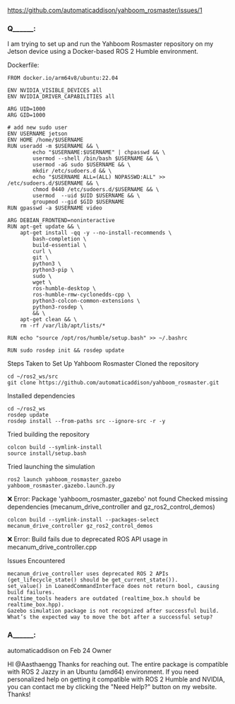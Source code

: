 

https://github.com/automaticaddison/yahboom_rosmaster/issues/1


### Q______:

I am trying to set up and run the Yahboom Rosmaster repository on my Jetson device using a Docker-based ROS 2 Humble environment.

Dockerfile:

```
FROM docker.io/arm64v8/ubuntu:22.04

ENV NVIDIA_VISIBLE_DEVICES all
ENV NVIDIA_DRIVER_CAPABILITIES all

ARG UID=1000
ARG GID=1000

# add new sudo user
ENV USERNAME jetson
ENV HOME /home/$USERNAME
RUN useradd -m $USERNAME && \
        echo "$USERNAME:$USERNAME" | chpasswd && \
        usermod --shell /bin/bash $USERNAME && \
        usermod -aG sudo $USERNAME && \
        mkdir /etc/sudoers.d && \
        echo "$USERNAME ALL=(ALL) NOPASSWD:ALL" >> /etc/sudoers.d/$USERNAME && \
        chmod 0440 /etc/sudoers.d/$USERNAME && \
        usermod  --uid $UID $USERNAME && \
        groupmod --gid $GID $USERNAME
RUN gpasswd -a $USERNAME video

ARG DEBIAN_FRONTEND=noninteractive
RUN apt-get update && \
    apt-get install -qq -y --no-install-recommends \
        bash-completion \
        build-essential \
        curl \
        git \
        python3 \
        python3-pip \
        sudo \
        wget \
        ros-humble-desktop \
        ros-humble-rmw-cyclonedds-cpp \
        python3-colcon-common-extensions \
        python3-rosdep \
        && \
    apt-get clean && \
    rm -rf /var/lib/apt/lists/*
```

```
RUN echo "source /opt/ros/humble/setup.bash" >> ~/.bashrc

RUN sudo rosdep init && rosdep update
```

Steps Taken to Set Up Yahboom Rosmaster
Cloned the repository
```
cd ~/ros2_ws/src
git clone https://github.com/automaticaddison/yahboom_rosmaster.git

```
Installed dependencies
```
cd ~/ros2_ws
rosdep update
rosdep install --from-paths src --ignore-src -r -y

```
Tried building the repository

```
colcon build --symlink-install
source install/setup.bash
```

Tried launching the simulation
```
ros2 launch yahboom_rosmaster_gazebo yahboom_rosmaster.gazebo.launch.py
```

❌ Error: Package 'yahboom_rosmaster_gazebo' not found
Checked missing dependencies (mecanum_drive_controller and gz_ros2_control_demos)

```
colcon build --symlink-install --packages-select mecanum_drive_controller gz_ros2_control_demos
```

❌ Error: Build fails due to deprecated ROS API usage in mecanum_drive_controller.cpp

Issues Encountered

```
mecanum_drive_controller uses deprecated ROS 2 APIs (get_lifecycle_state() should be get_current_state()).
set_value() in LoanedCommandInterface does not return bool, causing build failures.
realtime_tools headers are outdated (realtime_box.h should be realtime_box.hpp).
Gazebo simulation package is not recognized after successful build.
What’s the expected way to move the bot after a successful setup?
```

### A______:

automaticaddison
on Feb 24
Owner

HI @Aasthaengg Thanks for reaching out. The entire package is compatible with ROS 2 Jazzy in an Ubuntu (amd64) environment. If you need personalized help on getting it compatible with ROS 2 Humble and NVIDIA, you can contact me by clicking the "Need Help?" button on my website. Thanks!

